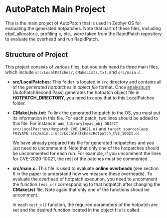 # AutoPatch Main Project

This is the main project of AutoPatch that is used in Zephyr OS for evaluating the generated hotpatches. Note that part of these files, including ebpf_allocator.c, profiling.c, etc., were taken from the RapidPatch repository to evaluate the overhead and run RapidPatch.

## Structure of Project

This project consists of various files, but you only need its three main files, which include `src/LocalPatches/`, `CMakeLists.txt`, and `src/main.c`.

- **src/LocalPatches:** This folder is located in `src` directory and contains all of the *generated hotpatches* in *object file* format. Once [analysis.sh](../Scripts) (AutoPatchSecond Pass) generates the hotpatch object file in **HOTPATCH_DIRECTORY**, you need to copy that to this LocalPatches folder.

  
- **CMakeLists.txt:** To link the generated hotpatch to the OS, you must put its information in this file. For each patch, two lines should be added to this file.
  For instance: `add_library(myac_obj OBJECT src/LocalPatches/Hotpatch_CVE_10021.o)` and
                `target_sources(app PRIVATE src/main.c src/LocalPatches/Hotpatch_CVE_10021.o)`

  We have already prepared this file for generated hotpatches and you just need to uncomment it. Note that only one of the hotpatches should be uncommented for each run. For example, if you uncomment the lines for CVE-2020-10021, the rest of the patches must be commented.

- **src/main.c:** This file is used to evaluate **online overheads** (see section 6 in the paper to understand how we measure these overheads). To evaluate the overhead of hotpatch execution, you need to uncomment the function `test_c()` corresponding to that hotpatch after changing the **CMakeList** file. Note again that only one of the functions shoud be uncomment.

  In each `test_c()` function, the required parameters of the hotpatch are set and the desired function located in the object file is called.





